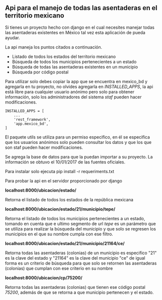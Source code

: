 ## Api para el manejo de todas las asentaderas en el territorio mexicano 


Si tienes un proyecto hecho con django en el cual necesites manejar todas las asentaderas existentes en México
tal vez esta aplicación de pueda ayudar.

La api maneja los puntos citados a continuación.

* Listado de todos los estados del territorio mexicano
* Búsqueda de todos los municipios pertenecientes a un estado 
* Búsqueda de todas las asentaderas existentes en un municipio
* Búsqueda por código postal 

Para utilizar solo debes copiar la app que se encuentra en mexico_bd y agregarla en tu proyecto,
no olvides agregarla en *INSTALLED_APPS*, la api está libre para cualquier usuario anónimo pero solo para obtener información,
solo los administradores del sistema *staf* pueden hacer modificaciones. 

```
INSTALLED_APPS = [
	...
    'rest_framework',
    'app.mexico_bd',
]

```

El paquete utils se utiliza para un permiso especifico, en él se especifica que los usuarios anónimos solo pueden consultar los datos y que 
los que son staf pueden hacer modificaciones. 



Se agrega la base de datos para que la puedan importar a su proyecto. La información se obtuvo el 10/01/2017 de las fuentes oficiales.

Para instalar solo ejecuta 
pip install -r requeriments.txt

Para probar la api en el servidor proporcionado por django

**localhost:8000/ubicacion/estado/**

Retorna el listado de todos los estados de la república mexicana 


**localhost:8000/ubicacion/estado/21/municipio/tepe/**

Retorna el listado de todos los municipios pertenecientes a un estado, tomando en cuenta que e ultimo segmento de url
*tepe* es un parámetro que se utiliza para realizar la búsqueda del municipio y que solo se regresen los municipios en el que 
su nombre cumpla con ese filtro. 


**localhost:8000/ubicacion/estado/21/municipio/21164/ce/**

Retorna todas las asentaderas (colonias) de un municipio es especifico "21" es la clave del estado y "21164" es la clave del municipio
"ce" de igual forma es un criterio de búsqueda para que solo se retornen las asentaderas (colonias) que cumplan con ese criterio en 
su nombre


**localhost:8000/ubicacion/cp/75200/**

Retorna todas las asentaderas (colonias) que tienen ese código postal *75200*, además de que se retorna a que municipio pertenecen y el estado.
